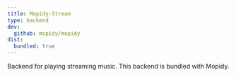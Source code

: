 ```yaml
---
title: Mopidy-Stream
type: backend
dev:
  github: mopidy/mopidy
dist:
  bundled: true
---
```


Backend for playing streaming music.
This backend is bundled with Mopidy.

